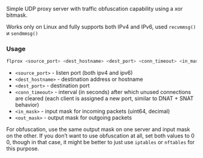 Simple UDP proxy server with traffic obfuscation capability using
a xor bitmask. 

Works only on Linux and fully supports both IPv4 and IPv6, used 
`recvmmsg()` и `sendmmsg()`

### Usage
```bash
flprox <source_port> <dest_hostname> <dest_port> <conn_timeout> <in_mask> <out_mask>
```
* `<source_port>` - listen port (both ipv4 and ipv6)
* `<dest_hostname>` - destination address or hostname
* `<dest_port>` - destination port
* `<conn_timeout>` - interval (in seconds) after which unused connections are cleared (each client is assigned a new port, similar to DNAT + SNAT behavior)
* `<in_mask>` - input mask for incoming packets (uint64, decimal)
* `<out_mask>` - output mask for outgoing packets

For obfuscation, use the same output mask on one server and input mask on the other. If you don’t want to use obfuscation at all, set both values to 0 0, though in that case, it might be better to just use `iptables` or `nftables` for this purpose.